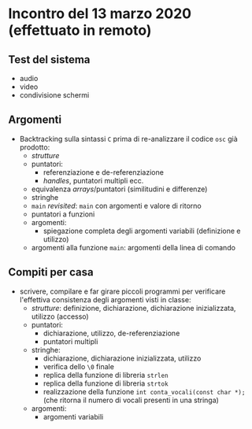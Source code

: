 # Incontro del 13 marzo 2020 (effettuato in remoto)

## Test del sistema

* audio
* video
* condivisione schermi

## Argomenti

* Backtracking sulla sintassi `C` prima di re-analizzare il codice `osc` già prodotto:
  * *strutture*
  * puntatori:
    * referenziazione e de-referenziazione
    * *handles*, puntatori multipli ecc.
  * equivalenza *arrays*/puntatori (similitudini e differenze)
  * stringhe
  * `main` *revisited*: `main` con argomenti e valore di ritorno
  * puntatori a funzioni
  * argomenti:
    * spiegazione completa degli argomenti variabili (definizione e utilizzo)
  * argomenti alla funzione `main`: argomenti della linea di comando

## Compiti per casa

* scrivere, compilare e far girare piccoli programmi per verificare l'effettiva consistenza
  degli argomenti visti in classe:
  * *strutture*: definizione, dichiarazione, dichiarazione inizializzata, utilizzo (accesso)
  * puntatori:
    * dichiarazione, utilizzo, de-referenziazione
    * puntatori multipli
  * stringhe:
    * dichiarazione, dichiarazione inizializzata, utilizzo
    * verifica dello `\0` finale
    * replica della funzione di libreria `strlen`
    * replica della funzione di libreria `strtok`
    * realizzazione della funzione `int conta_vocali(const char *);` (che ritorna il numero di vocali presenti in una stringa)
  * argomenti:
    * argomenti variabili
